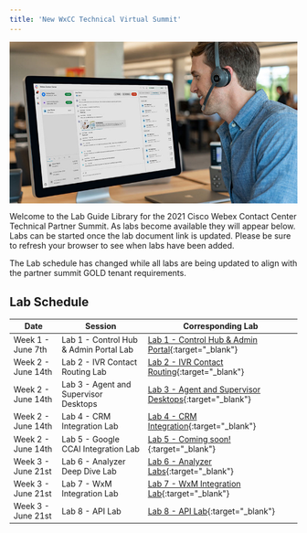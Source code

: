 ```yaml
---
title: 'New WxCC Technical Virtual Summit'
---
```


<img align="middle" src="../images/12_51_47.jpg" width="1000" />


Welcome to the Lab Guide Library for the 2021 Cisco Webex Contact Center Technical Partner Summit. As labs become available they will appear below. Labs can be started once the lab document link is updated. Please be sure to refresh your browser to see when labs have been added.

The Lab schedule has changed while all labs are being updated to align with the partner summit GOLD tenant requirements.

## Lab Schedule

| Date       | Session                                | Corresponding Lab                                                                                      
| ---------- | -------------------------------------- | ------------------------------------------------------------------------------------------------------ 
| Week 1 - June 7th | Lab 1 - Control Hub & Admin Portal Lab | [Lab 1 - Control Hub & Admin Portal](CH.md){:target="\_blank"}                               
| Week 2 - June 14th | Lab 2 - IVR Contact Routing Lab        | [Lab 2 - IVR Contact Routing](IVR.md){:target="\_blank"}                                      
| Week 2 - June 14th | Lab 3 - Agent and Supervisor Desktops              | [Lab 3 - Agent and Supervisor Desktops](AgentSupervisor.md){:target="\_blank"}  
| Week 2 - June 14th | Lab 4 - CRM Integration Lab               | [Lab 4 - CRM Integration](CRM.md){:target="\_blank"}  
| Week 2 - June 14th | Lab 5 - Google CCAI Integration Lab               | [Lab 5 - Coming soon!](){:target="\_blank"} 
| Week 3 - June 21st | Lab 6 - Analyzer Deep Dive Lab        | [Lab 6 - Analyzer Labs](Analyzer.md){:target="\_blank"}                  
| Week 3 - June 21st | Lab 7 - WxM Integration Lab               | [Lab 7 - WxM Integration Lab](WxM.md){:target="\_blank"}  
| Week 3 - June 21st | Lab 8 - API Lab                        | [Lab 8 - API Lab](APIs.md){:target="\_blank"} 

